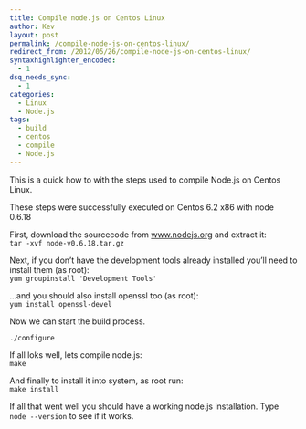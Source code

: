 ```yaml
---
title: Compile node.js on Centos Linux
author: Kev
layout: post
permalink: /compile-node-js-on-centos-linux/
redirect_from: /2012/05/26/compile-node-js-on-centos-linux/
syntaxhighlighter_encoded:
  - 1
dsq_needs_sync:
  - 1
categories:
  - Linux
  - Node.js
tags:
  - build
  - centos
  - compile
  - Node.js
---
```

This is a quick how to with the steps used to compile Node.js on Centos Linux.

These steps were successfully executed on Centos 6.2 x86 with node 0.6.18  
<!--more-->

  
First, download the sourcecode from www.nodejs.org and extract it:  
`tar -xvf node-v0.6.18.tar.gz`

Next, if you don&#8217;t have the development tools already installed you&#8217;ll need to install them (as root):  
`yum groupinstall 'Development Tools'`

&#8230;and you should also install openssl too (as root):  
`yum install openssl-devel`

Now we can start the build process.

`./configure`

If all loks well, lets compile node.js:  
`make`

And finally to install it into system, as root run:  
`make install`

If all that went well you should have a working node.js installation. Type `node --version` to see if it works.